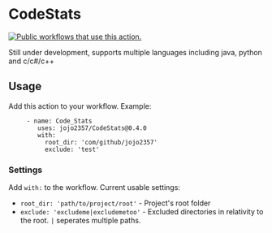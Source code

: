 # CodeStats
<a href="https://github.com/search?o=desc&q=jojo2357%2FCodeStats+path%3A.github%2Fworkflows+language%3AYAML&s=&type=Code" target="_blank" title="Public workflows that use this action.">
     <img src="https://img.shields.io/endpoint?url=https%3A%2F%2Fapi-git-master.endbug.vercel.app%2Fapi%2Fgithub-actions%2Fused-by%3Faction%3Djojo2357%2FCodeStats%26badge%3Dtrue" alt="Public workflows that use this action.">
</a>

Still under development, supports multiple languages including java, python and c/c#/c++

## Usage
Add this action to your workflow. Example:
```
     - name: Code_Stats
        uses: jojo2357/CodeStats@0.4.0
        with:
          root_dir: 'com/github/jojo2357'
          exclude: 'test'
```

### Settings
Add `with:` to the workflow. Current usable settings:
- `root_dir: 'path/to/project/root'` - Project's root folder
- `exclude: 'excludeme|excludemetoo'` - Excluded directories in relativity to the root. `|` seperates multiple paths.

